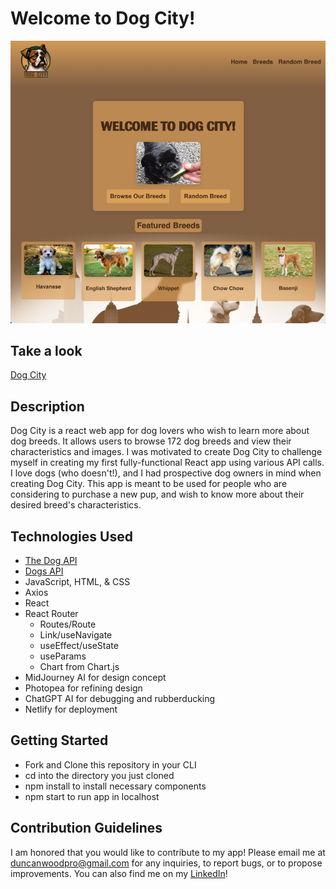 # Welcome to Dog City!
![Dog City Screenshot](dog-city-app/src/Assets/screenshotsmall.png)

## Take a look
[Dog City](https://dog-city.netlify.app)

## Description
Dog City is a react web app for dog lovers who wish to learn more about dog breeds. It allows users to browse 172 dog breeds and view their characteristics and images. I was motivated to create Dog City to challenge myself in creating my first fully-functional React app using various API calls. I love dogs (who doesn't!), and I had prospective dog owners in mind when creating Dog City. This app is meant to be used for people who are considering to purchase a new pup, and wish to know more about their desired breed's characteristics. 

## Technologies Used
- [The Dog API](https://thedogapi.com/)
- [Dogs API](https://api-ninjas.com/api/dogs)
- JavaScript, HTML, & CSS
- Axios
- React
- React Router
    - Routes/Route
    - Link/useNavigate
    - useEffect/useState
    - useParams
    - Chart from Chart.js
- MidJourney AI for design concept
- Photopea for refining design
- ChatGPT AI for debugging and rubberducking
- Netlify for deployment

## Getting Started 
- Fork and Clone this repository in your CLI
- cd into the directory you just cloned
- npm install to install necessary components
- npm start to run app in localhost

## Contribution Guidelines
I am honored that you would like to contribute to my app! Please email me at duncanwoodpro@gmail.com for any inquiries, to report bugs, or to propose improvements. You can also find me on my [LinkedIn](https://www.linkedin.com/in/duncanwoodpro)!